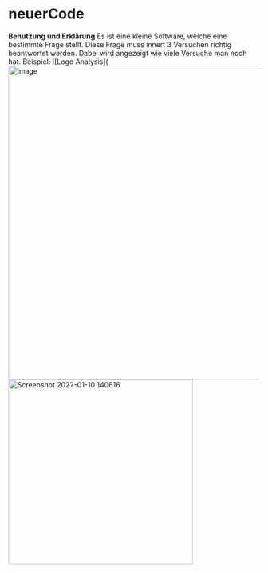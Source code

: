# neuerCode
**Benutzung und Erklärung**
Es ist eine kleine Software, welche eine bestimmte Frage stellt. Diese Frage muss innert 3 Versuchen richtig beantwortet werden.
Dabei wird angezeigt wie viele Versuche man noch hat.
Beispiel:
![Logo Analysis](
<img width="627" alt="image" src="https://user-images.githubusercontent.com/97448500/148772098-5cf6aad0-9816-478f-9645-96b27e07b4b4.png">
<img width="370" alt="Screenshot 2022-01-10 140616" src="https://user-images.githubusercontent.com/97448500/148772233-c2996d87-cd1d-43bb-8cfa-c9a4a99ce76f.png">
